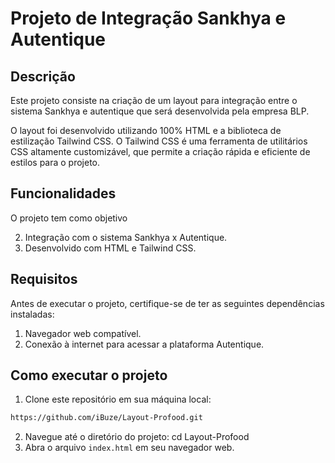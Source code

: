 # Projeto de Integração Sankhya e Autentique

## Descrição

Este projeto consiste na criação de um layout para integração entre o sistema Sankhya e autentique que será desenvolvida pela empresa BLP.

O layout foi desenvolvido utilizando 100% HTML e a biblioteca de estilização Tailwind CSS. O Tailwind CSS é uma ferramenta de utilitários CSS altamente customizável, que permite a criação rápida e eficiente de estilos para o projeto.

## Funcionalidades

O projeto tem como objetivo

2. Integração com o sistema Sankhya x Autentique.
3. Desenvolvido com HTML e Tailwind CSS.

## Requisitos

Antes de executar o projeto, certifique-se de ter as seguintes dependências instaladas:

1. Navegador web compatível.
2. Conexão à internet para acessar a plataforma Autentique.

## Como executar o projeto

1. Clone este repositório em sua máquina local:
```bash
https://github.com/iBuze/Layout-Profood.git
```
2. Navegue até o diretório do projeto:
cd Layout-Profood
3. Abra o arquivo `index.html` em seu navegador web.


